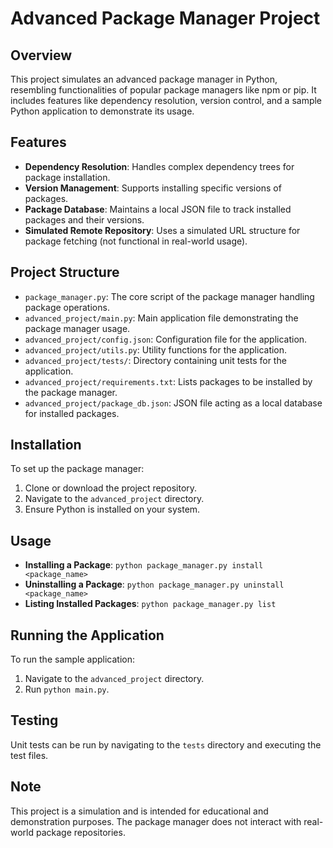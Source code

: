
# Advanced Package Manager Project

## Overview
This project simulates an advanced package manager in Python, resembling functionalities of popular package managers like npm or pip. It includes features like dependency resolution, version control, and a sample Python application to demonstrate its usage.

## Features
- **Dependency Resolution**: Handles complex dependency trees for package installation.
- **Version Management**: Supports installing specific versions of packages.
- **Package Database**: Maintains a local JSON file to track installed packages and their versions.
- **Simulated Remote Repository**: Uses a simulated URL structure for package fetching (not functional in real-world usage).

## Project Structure
- `package_manager.py`: The core script of the package manager handling package operations.
- `advanced_project/main.py`: Main application file demonstrating the package manager usage.
- `advanced_project/config.json`: Configuration file for the application.
- `advanced_project/utils.py`: Utility functions for the application.
- `advanced_project/tests/`: Directory containing unit tests for the application.
- `advanced_project/requirements.txt`: Lists packages to be installed by the package manager.
- `advanced_project/package_db.json`: JSON file acting as a local database for installed packages.

## Installation
To set up the package manager:
1. Clone or download the project repository.
2. Navigate to the `advanced_project` directory.
3. Ensure Python is installed on your system.

## Usage
- **Installing a Package**: `python package_manager.py install <package_name>`
- **Uninstalling a Package**: `python package_manager.py uninstall <package_name>`
- **Listing Installed Packages**: `python package_manager.py list`

## Running the Application
To run the sample application:
1. Navigate to the `advanced_project` directory.
2. Run `python main.py`.

## Testing
Unit tests can be run by navigating to the `tests` directory and executing the test files.

## Note
This project is a simulation and is intended for educational and demonstration purposes. The package manager does not interact with real-world package repositories.
